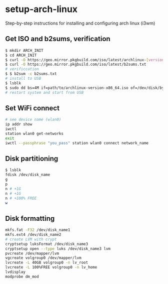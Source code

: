 # setup-arch-linux
Step-by-step instructions for installing and configuring arch linux (i3wm)

## Get ISO and b2sums, verification
```bash
$ mkdir ARCH_INIT
$ cd ARCH_INIT
$ curl -O https://geo.mirror.pkgbuild.com/iso/latest/archlinux-[version]-x86_64.iso
$ curl -O https://geo.mirror.pkgbuild.com/iso/latest/b2sums.txt
# verificcation
$ $ b2sum -c b2sums.txt
# install to USB
$ lsblk
$ sudo dd bs=4M if=path/to/archlinux-version-x86_64.iso of=/dev/disk/by-id/usb-My_flash_drive conv=fsync oflag=direct status=progress
# restart system and start from USB
```

## Set WiFi connect

```bash
# see device name (wlan0)
ip addr show
iwctl
station wlan0 get-networks
exit
iwctl --passphrase "you_pass" station wlan0 connect network_name
```

## Disk partitioning

```bash
$ lsblk
fdisk /dev/disk_name
g
p
n # +1G
n # +1G
n # +100% FREE
w
```
## Disk formatting

```bash
mkfs.fat -F32 /dev/disk_name1
mkfs.ext4 /dev/disk_name2
# create LVM with crypt
cryptsetup luksFormat /dev/disk_name3
cryptsetup open --type luks /dev/disk_name3 lvm
pvcreate /dev/mapper/lvm
vgcreate volgroup0 /dev/mapper/lvm
lvcreate -L 40GB volgroup0 -n lv_root
lvcreate -L 100%FREE volgroup0 -n lv_home
lvdisplay
modprobe dm_mod
```
